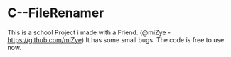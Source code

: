 # C--FileRenamer
This is a school Project i made with a Friend. (@miZye - https://github.com/miZye)
It has some small bugs. The code is free to use now.
